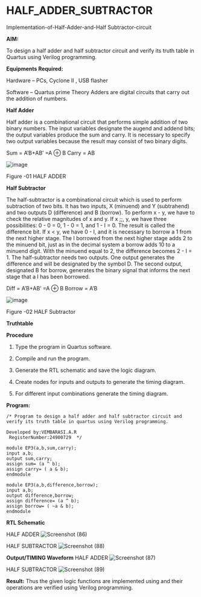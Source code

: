 # HALF_ADDER_SUBTRACTOR

Implementation-of-Half-Adder-and-Half Subtractor-circuit

**AIM:**

To design a half adder and half subtractor circuit and verify its truth table in Quartus using Verilog programming.

**Equipments Required:**

Hardware – PCs, Cyclone II , USB flasher 

Software – Quartus prime Theory Adders are digital circuits that carry out the addition of numbers.

**Half Adder**

Half adder is a combinational circuit that performs simple addition of two binary numbers. The input variables designate the augend and addend bits; the output variables produce the sum and carry. It is necessary to specify two output variables because the result may consist of two binary digits.

Sum = A’B+AB’ =A ⊕ B Carry = AB

![image](https://github.com/naavaneetha/HALF_ADDER_SUBTRACTOR/assets/154305477/bd4a0b2c-cdbc-4184-ab08-81578f121e1f)

Figure -01 HALF ADDER

**Half Subtractor**

The half-subtractor is a combinational circuit which is used to perform subtraction of two bits. It has two inputs, X (minuend) and Y (subtrahend) and two outputs D (difference) and B (borrow). To perform x - y, we have to check the relative magnitudes of x and y. If x ;;, y, we have three possibilities: 0 - 0 = 0, 1 - 0 = 1, and 1 - I = 0. The result is called the difference bit. If x < y, we have 0 - I, and it is necessary to borrow a 1 from the next higher stage. The I borrowed from the next higher stage adds 2 to the minuend bit, just as in the decimal system a borrow adds 10 to a minuend digit. With the minuend equal to 2, the difference becomes 2 - I = 1. The half-subtractor needs two outputs. One output generates the difference and will be designated by the symbol D. The second output, designated B for borrow, generates the binary signal that informs the next stage that a I has been borrowed. 

Diff = A’B+AB’ =A ⊕ B
Borrow = A’B

 ![image](https://github.com/naavaneetha/HALF_ADDER_SUBTRACTOR/assets/154305477/d76b099c-513f-4e7c-843a-e2fd028a531a)

Figure -02 HALF Subtractor

**Truthtable**

**Procedure**

1.	Type the program in Quartus software.

2.	Compile and run the program.

3.	Generate the RTL schematic and save the logic diagram.

4.	Create nodes for inputs and outputs to generate the timing diagram.

5.	For different input combinations generate the timing diagram.


**Program:**
```
/* Program to design a half adder and half subtractor circuit and verify its truth table in quartus using Verilog programming.

Developed by:VEMBARASI.A.R
 RegisterNumber:24900729  */
```
```
module EP3(a,b,sum,carry);
input a,b;
output sum,carry;
assign sum= (a ^ b);
assign carry= ( a & b);
endmodule
```
```
module EP3(a,b,difference,borrow);
input a,b;
output difference,borrow;
assign difference= (a ^ b);
assign borrow= ( ~a & b);
endmodule
```




**RTL Schematic**

HALF ADDER
![Screenshot (86)](https://github.com/user-attachments/assets/0ad04bf0-87b6-44d9-b4d1-c729ef2eafed)

HALF SUBTRACTOR
![Screenshot (88)](https://github.com/user-attachments/assets/47705a52-e0e1-4ded-8a8d-da0e44a50da4)



**Output/TIMING Waveform**
HALF ADDER
![Screenshot (87)](https://github.com/user-attachments/assets/a7f6b121-b0f3-4074-9f4a-bc680a28df90)

HALF SUBTRACTOR
![Screenshot (89)](https://github.com/user-attachments/assets/fc9be8ca-e9b3-49a4-af94-772a9998f410)




**Result:**
Thus the given logic functions are implemented using and their operations are verified using Verilog programming.

